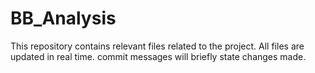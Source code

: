 # BB_Analysis
This repository contains relevant files related to the project. All files are updated in real time. commit messages will briefly state changes made. 
